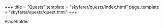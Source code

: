 +++
title = "Quests"
template = "skyfarer/quests/index.html"
page_template = "skyfarer/quests/quest.html"
+++

Placeholder
